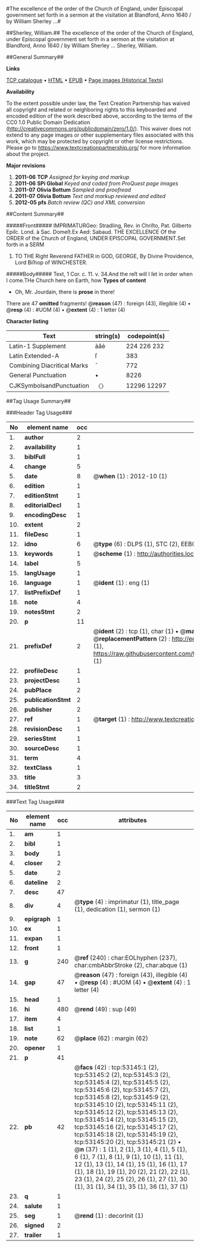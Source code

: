 #The excellence of the order of the Church of England, under Episcopal government set forth in a sermon at the visitation at Blandford, Anno 1640 / by William Sherley ...#

##Sherley, William.##
The excellence of the order of the Church of England, under Episcopal government set forth in a sermon at the visitation at Blandford, Anno 1640 / by William Sherley ...
Sherley, William.

##General Summary##

**Links**

[TCP catalogue](http://www.ota.ox.ac.uk/tcp/)  • 
[HTML](http://tei.it.ox.ac.uk/tcp/Texts-HTML/free/A59/A59764.html)  • 
[EPUB](http://tei.it.ox.ac.uk/tcp/Texts-EPUB/free/A59/A59764.epub) • 
[Page images (Historical Texts)](https://historicaltexts.jisc.ac.uk/eebo-12055869e)

**Availability**

To the extent possible under law, the Text Creation Partnership has waived all copyright and related or neighboring rights to this keyboarded and encoded edition of the work described above, according to the terms of the CC0 1.0 Public Domain Dedication (http://creativecommons.org/publicdomain/zero/1.0/). This waiver does not extend to any page images or other supplementary files associated with this work, which may be protected by copyright or other license restrictions. Please go to https://www.textcreationpartnership.org/ for more information about the project.

**Major revisions**

1. __2011-06__ __TCP__ *Assigned for keying and markup*
1. __2011-06__ __SPi Global__ *Keyed and coded from ProQuest page images*
1. __2011-07__ __Olivia Bottum__ *Sampled and proofread*
1. __2011-07__ __Olivia Bottum__ *Text and markup reviewed and edited*
1. __2012-05__ __pfs__ *Batch review (QC) and XML conversion*

##Content Summary##

#####Front#####
IMPRIMATURGeo: Stradling, Rev. in Chriſto, Pat. Gilberto Epiſc. Lond. à Sac. Domeſt.Ex Aed: Sabaud. THE EXCELLENCE Of the ORDER of the Church of England, UNDER EPISCOPAL GOVERNMENT.Set forth in a SERM
1. TO THE Right Reverend FATHER in GOD, GEORGE, By Divine Providence, Lord Biſhop of WINCHESTER.

#####Body#####
Text, 1 Cor. c. 11. v. 34.And the reſt will I ſet in order when I come.THe Church here on Earth, how
**Types of content**

  * Oh, Mr. Jourdain, there is **prose** in there!

There are 47 **omitted** fragments! 
 @__reason__ (47) : foreign (43), illegible (4)  •  @__resp__ (4) : #UOM (4)  •  @__extent__ (4) : 1 letter (4)

**Character listing**


|Text|string(s)|codepoint(s)|
|---|---|---|
|Latin-1 Supplement|àâè|224 226 232|
|Latin Extended-A|ſ|383|
|Combining             Diacritical Marks|̄|772|
|General Punctuation|•|8226|
|CJKSymbolsandPunctuation|〈〉|12296 12297|

##Tag Usage Summary##

###Header Tag Usage###

|No|element name|occ|attributes|
|---|---|---|---|
|1.|__author__|2||
|2.|__availability__|1||
|3.|__biblFull__|1||
|4.|__change__|5||
|5.|__date__|8| @__when__ (1) : 2012-10 (1)|
|6.|__edition__|1||
|7.|__editionStmt__|1||
|8.|__editorialDecl__|1||
|9.|__encodingDesc__|1||
|10.|__extent__|2||
|11.|__fileDesc__|1||
|12.|__idno__|6| @__type__ (6) : DLPS (1), STC (2), EEBO-CITATION (1), OCLC (1), VID (1)|
|13.|__keywords__|1| @__scheme__ (1) : http://authorities.loc.gov/ (1)|
|14.|__label__|5||
|15.|__langUsage__|1||
|16.|__language__|1| @__ident__ (1) : eng (1)|
|17.|__listPrefixDef__|1||
|18.|__note__|4||
|19.|__notesStmt__|2||
|20.|__p__|11||
|21.|__prefixDef__|2| @__ident__ (2) : tcp (1), char (1)  •  @__matchPattern__ (2) : ([0-9\-]+):([0-9IVX]+) (1), (.+) (1)  •  @__replacementPattern__ (2) : http://eebo.chadwyck.com/downloadtiff?vid=$1&page=$2 (1), https://raw.githubusercontent.com/textcreationpartnership/Texts/master/tcpchars.xml#$1 (1)|
|22.|__profileDesc__|1||
|23.|__projectDesc__|1||
|24.|__pubPlace__|2||
|25.|__publicationStmt__|2||
|26.|__publisher__|2||
|27.|__ref__|1| @__target__ (1) : http://www.textcreationpartnership.org/docs/. (1)|
|28.|__revisionDesc__|1||
|29.|__seriesStmt__|1||
|30.|__sourceDesc__|1||
|31.|__term__|4||
|32.|__textClass__|1||
|33.|__title__|3||
|34.|__titleStmt__|2||


###Text Tag Usage###

|No|element name|occ|attributes|
|---|---|---|---|
|1.|__am__|1||
|2.|__bibl__|1||
|3.|__body__|1||
|4.|__closer__|2||
|5.|__date__|2||
|6.|__dateline__|2||
|7.|__desc__|47||
|8.|__div__|4| @__type__ (4) : imprimatur (1), title_page (1), dedication (1), sermon (1)|
|9.|__epigraph__|1||
|10.|__ex__|1||
|11.|__expan__|1||
|12.|__front__|1||
|13.|__g__|240| @__ref__ (240) : char:EOLhyphen (237), char:cmbAbbrStroke (2), char:abque (1)|
|14.|__gap__|47| @__reason__ (47) : foreign (43), illegible (4)  •  @__resp__ (4) : #UOM (4)  •  @__extent__ (4) : 1 letter (4)|
|15.|__head__|1||
|16.|__hi__|480| @__rend__ (49) : sup (49)|
|17.|__item__|4||
|18.|__list__|1||
|19.|__note__|62| @__place__ (62) : margin (62)|
|20.|__opener__|1||
|21.|__p__|41||
|22.|__pb__|42| @__facs__ (42) : tcp:53145:1 (2), tcp:53145:2 (2), tcp:53145:3 (2), tcp:53145:4 (2), tcp:53145:5 (2), tcp:53145:6 (2), tcp:53145:7 (2), tcp:53145:8 (2), tcp:53145:9 (2), tcp:53145:10 (2), tcp:53145:11 (2), tcp:53145:12 (2), tcp:53145:13 (2), tcp:53145:14 (2), tcp:53145:15 (2), tcp:53145:16 (2), tcp:53145:17 (2), tcp:53145:18 (2), tcp:53145:19 (2), tcp:53145:20 (2), tcp:53145:21 (2)  •  @__n__ (37) : 1 (1), 2 (1), 3 (1), 4 (1), 5 (1), 6 (1), 7 (1), 8 (1), 9 (1), 10 (1), 11 (1), 12 (1), 13 (1), 14 (1), 15 (1), 16 (1), 17 (1), 18 (1), 19 (1), 20 (2), 21 (2), 22 (1), 23 (1), 24 (2), 25 (2), 26 (1), 27 (1), 30 (1), 31 (1), 34 (1), 35 (1), 36 (1), 37 (1)|
|23.|__q__|1||
|24.|__salute__|1||
|25.|__seg__|1| @__rend__ (1) : decorInit (1)|
|26.|__signed__|2||
|27.|__trailer__|1||
